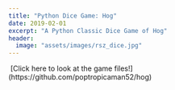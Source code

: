 ```yaml
---
title: "Python Dice Game: Hog"
date: 2019-02-01
excerpt: "A Python Classic Dice Game of Hog"
header:
  image: "assets/images/rsz_dice.jpg"
---
```


<img src="{{ site.url }}{{ site.baseurl }}/assets/images/hog.jpg" alt="">
[Click here to look at the game files!](https://github.com/poptropicaman52/hog)